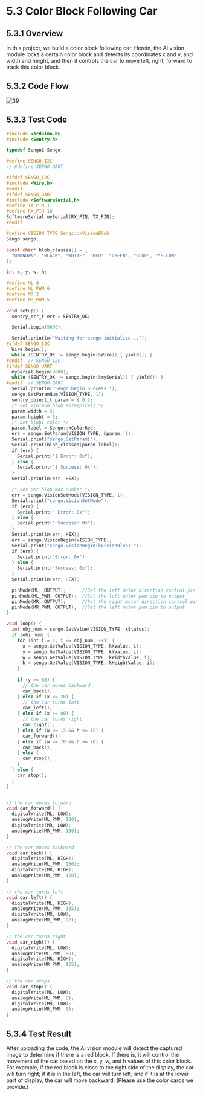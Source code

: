 # 5.3 Color Block Following Car

## 5.3.1 Overview

In this project, we build a color block following car. Herein, the AI vision module locks a certain color block and detects its coordinates x and y, and width and height, and then it controls the car to move left, right, forward to track this color block.

## 5.3.2 Code Flow

![39](./media/39.png)

## 5.3.3 Test Code

```c
#include <Arduino.h>
#include <Sentry.h>

typedef Sengo2 Sengo;

#define SENGO_I2C
// #define SENGO_UART

#ifdef SENGO_I2C
#include <Wire.h>
#endif
#ifdef SENGO_UART
#include <SoftwareSerial.h>
#define TX_PIN 11
#define RX_PIN 10
SoftwareSerial mySerial(RX_PIN, TX_PIN);
#endif

#define VISION_TYPE Sengo::kVisionBlob
Sengo sengo;

const char* blob_classes[] = {
  "UNKNOWN", "BLACK", "WHITE", "RED", "GREEN", "BLUE", "YELLOW"
};

int x, y, w, h;

#define ML 4
#define ML_PWM 6
#define MR 2
#define MR_PWM 5

void setup() {
  sentry_err_t err = SENTRY_OK;

  Serial.begin(9600);

  Serial.println("Waiting for sengo initialize...");
#ifdef SENGO_I2C
  Wire.begin();
  while (SENTRY_OK != sengo.begin(&Wire)) { yield(); }
#endif  // SENGO_I2C
#ifdef SENGO_UART
  mySerial.begin(9600);
  while (SENTRY_OK != sengo.begin(&mySerial)) { yield(); }
#endif  // SENGO_UART
  Serial.println("Sengo begin Success.");
  sengo.SetParamNum(VISION_TYPE, 1);
  sentry_object_t param = { 0 };
  /* Set minimum blob size(pixel) */
  param.width = 5;
  param.height = 5;
  /* Set blob1 color */
  param.label = Sengo::kColorRed;
  err = sengo.SetParam(VISION_TYPE, &param, 1);
  Serial.print("sengo.SetParam[");
  Serial.print(blob_classes[param.label]);
  if (err) {
    Serial.print("] Error: 0x");
  } else {
    Serial.print("] Success: 0x");
  }
  Serial.println(err, HEX);

  /* Set per blob max number */
  err = sengo.VisionSetMode(VISION_TYPE, 1);
  Serial.print("sengo.VisionSetMode");
  if (err) {
    Serial.print(" Error: 0x");
  } else {
    Serial.print(" Success: 0x");
  }
  Serial.println(err, HEX);
  err = sengo.VisionBegin(VISION_TYPE);
  Serial.print("sengo.VisionBegin(kVisionBlob) ");
  if (err) {
    Serial.print("Error: 0x");
  } else {
    Serial.print("Success: 0x");
  }
  Serial.println(err, HEX);

  pinMode(ML, OUTPUT);      //Set the left motor direction control pin to output
  pinMode(ML_PWM, OUTPUT);  //Set the left motor pwm pin to output
  pinMode(MR, OUTPUT);      //Set the right motor direction control pin to output
  pinMode(MR_PWM, OUTPUT);  //Set the left motor pwm pin to output
}

void loop() {
  int obj_num = sengo.GetValue(VISION_TYPE, kStatus);
  if (obj_num) {
    for (int i = 1; i <= obj_num; ++i) {
      x = sengo.GetValue(VISION_TYPE, kXValue, i);
      y = sengo.GetValue(VISION_TYPE, kYValue, i);
      w = sengo.GetValue(VISION_TYPE, kWidthValue, i);
      h = sengo.GetValue(VISION_TYPE, kHeightValue, i);
    }
 
    if (y >= 80) {
      // the car moves backward
      car_back();
    } else if (x <= 20) {
      // the car turns left
      car_left();
    } else if (x >= 80) {
      // the car turns right
      car_right();
    } else if (w <= 15 && h <= 15) {
      car_forward();
    } else if (w >= 70 && h >= 70) {
      car_back();
    } else {
      car_stop();
    }
  } else {
    car_stop();
  }
}


// the car moves forward
void car_forward() {
  digitalWrite(ML, LOW);
  analogWrite(ML_PWM, 100);
  digitalWrite(MR, LOW);
  analogWrite(MR_PWM, 100);
}

// the car moves backward
void car_back() {
  digitalWrite(ML, HIGH);
  analogWrite(ML_PWM, 150);
  digitalWrite(MR, HIGH);
  analogWrite(MR_PWM, 150);
}

// the car turns left
void car_left() {
  digitalWrite(ML, HIGH);
  analogWrite(ML_PWM, 165);
  digitalWrite(MR, LOW);
  analogWrite(MR_PWM, 90);
}

// the car turns right
void car_right() {
  digitalWrite(ML, LOW);
  analogWrite(ML_PWM, 90);
  digitalWrite(MR, HIGH);
  analogWrite(MR_PWM, 165);
}

// the car stops
void car_stop() {
  digitalWrite(ML, LOW);
  analogWrite(ML_PWM, 0);
  digitalWrite(MR, LOW);
  analogWrite(MR_PWM, 0);
}

```

## 5.3.4 Test Result

After uploading the code, the AI vision module will detect the captured image to determine if there is a red block. If there is, it will control the movement of the car based on the x, y, w, and h values of this color block. For example, if the red block is close to the right side of the display, the car will turn right; if it is in the left, the car will turn left; and if it is at the lower part of display, the car will move backward. (Please use the color cards we provide.)

